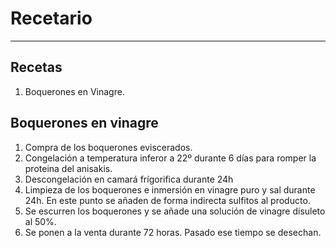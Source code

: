 # Recetario

______________________________________________________________________

## Recetas

1. Boquerones en Vinagre.

## Boquerones en vinagre

1. Compra de los boquerones eviscerados.
1. Congelación a temperatura inferor a 22º durante 6 días para romper la proteina del anisakis.
1. Descongelación en camará frígorifica durante 24h
1. Limpieza de los boquerones e inmersión en vinagre puro y sal durante 24h. En este punto se añaden de forma indirecta sulfitos al producto.
1. Se escurren los boquerones y se añade una solución de vinagre disuleto al 50%.
1. Se ponen a la venta durante 72 horas. Pasado ese tiempo se desechan.
